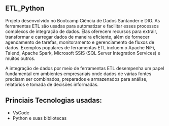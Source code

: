 ## ETL_Python
Projeto desenvolvido no Bootcamp Ciência de Dados Santander e DIO. As ferramentas ETL são usadas para automatizar e facilitar esses processos complexos de integração de dados. 
Elas oferecem recursos para extrair, transformar e carregar dados de maneira eficiente, além de fornecer agendamento de tarefas, monitoramento e gerenciamento de fluxos de dados. 
Exemplos populares de ferramentas ETL incluem o Apache NiFi, Talend, Apache Spark, Microsoft SSIS (SQL Server Integration Services) e muitos outros.

A integração de dados por meio de ferramentas ETL desempenha um papel fundamental em ambientes empresariais onde dados de várias fontes precisam ser combinados, preparados e armazenados para análise, relatórios e tomada de decisões informadas.

## Princiais Tecnologias usadas:
- VsCode
- Python e suas bibliotecas
  
